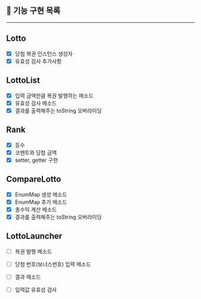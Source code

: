 ## 🚀 기능 구현 목록

---

## Lotto
- [x] 당첨 복권 인스턴스 생성자
- [x] 유효성 검사 추가사항

## LottoList
- [x] 입력 금액만큼 복권 발행하는 메소드
- [x] 유효성 검사 메소드
- [x] 결과를 출력해주는 toString 오버라이딩

## Rank
- [x] 등수
- [x] 코멘트와 당첨 금액
- [x] setter, getter 구현

## CompareLotto
- [x] EnumMap 생성 메소드
- [x] EnumMap 추가 메소드
- [x] 총수익 계산 메소드
- [x] 결과를 출력해주는 toString 오버라이딩

## LottoLauncher
- [ ] 복권 발행 메소드
- [ ] 당첨 번호(보너스번호) 입력 메소드
- [ ] 결과 메소드
- [ ] 입력값 유효성 검사
  


